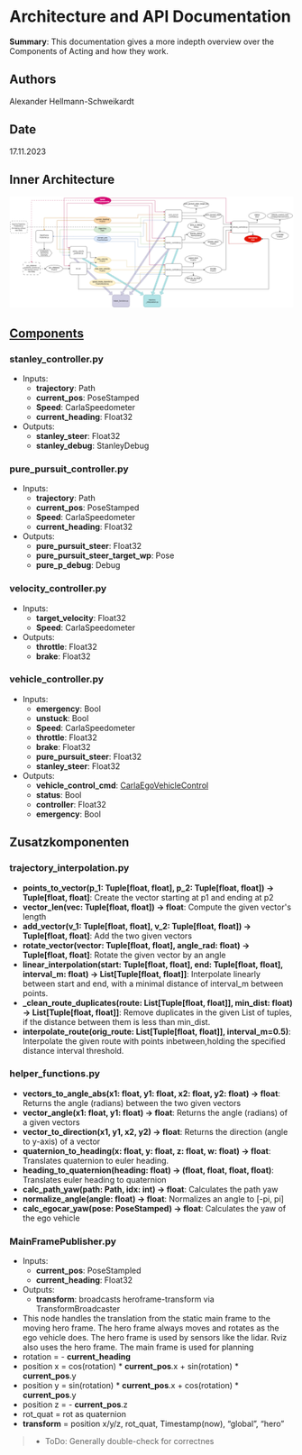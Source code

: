 # Architecture and API Documentation

**Summary**: This documentation gives a more indepth overview over the Components of Acting and how they work.

## Authors

Alexander Hellmann-Schweikardt

## Date

17.11.2023

## Inner Architecture

![MISSING: ARCHITECTURE](https://github.com/una-auxme/paf23/blob/51-feature-acting-detailed-understanding-of-components-and-interfaces/doc/00_assets/acting/inner_architecture.png)

## [Components](https://github.com/una-auxme/paf23/tree/main/code/acting/src/acting)

### stanley_controller.py

* Inputs:
  * **trajectory**: Path
  * **current_pos**: PoseStamped
  * **Speed**: CarlaSpeedometer
  * **current_heading**: Float32
* Outputs:
  * **stanley_steer**: Float32
  * **stanley_debug**: StanleyDebug

### pure_pursuit_controller.py

* Inputs:
  * **trajectory**: Path
  * **current_pos**: PoseStamped
  * **Speed**: CarlaSpeedometer
  * **current_heading**: Float32
* Outputs:
  * **pure_pursuit_steer**: Float32
  * **pure_pursuit_steer_target_wp**: Pose
  * **pure_p_debug**: Debug

### velocity_controller.py

* Inputs:
  * **target_velocity**: Float32
  * **Speed**: CarlaSpeedometer
* Outputs:
  * **throttle**: Float32
  * **brake**: Float32

### vehicle_controller.py

* Inputs:
  * **emergency**: Bool
  * **unstuck**: Bool
  * **Speed**: CarlaSpeedometer
  * **throttle**: Float32
  * **brake**: Float32
  * **pure_pursuit_steer**: Float32
  * **stanley_steer**: Float32
* Outputs:
  * **vehicle_control_cmd**: [CarlaEgoVehicleControl](https://carla.readthedocs.io/en/0.9.8/ros_msgs/#CarlaEgoVehicleControlmsg)
  * **status**: Bool
  * **controller**: Float32
  * **emergency**: Bool

## Zusatzkomponenten

### trajectory_interpolation.py

* **points_to_vector(p_1: Tuple[float, float], p_2: Tuple[float, float]) -> Tuple[float, float]**:
Create the vector starting at p1 and ending at p2
* **vector_len(vec: Tuple[float, float]) -> float**:
Compute the given vector's length
* **add_vector(v_1: Tuple[float, float], v_2: Tuple[float, float]) -> Tuple[float, float]**:
Add the two given vectors
* **rotate_vector(vector: Tuple[float, float], angle_rad: float) -> Tuple[float, float]**:
Rotate the given vector by an angle
* **linear_interpolation(start: Tuple[float, float], end: Tuple[float, float], interval_m: float) -> List[Tuple[float, float]]**:
Interpolate linearly between start and end, with a minimal distance of interval_m between points.
* **_clean_route_duplicates(route: List[Tuple[float, float]], min_dist: float) -> List[Tuple[float, float]]**:
Remove duplicates in the given List of tuples, if the distance between them is less than min_dist.
* **interpolate_route(orig_route: List[Tuple[float, float]], interval_m=0.5)**:
Interpolate the given route with points inbetween,holding the specified distance interval threshold.

### helper_functions.py

* **vectors_to_angle_abs(x1: float, y1: float, x2: float, y2: float) -> float**:
Returns the angle (radians) between the two given vectors
* **vector_angle(x1: float, y1: float) -> float**:
Returns the angle (radians) of a given vectors
* **vector_to_direction(x1, y1, x2, y2) -> float**:
Returns the direction (angle to y-axis) of a vector  
* **quaternion_to_heading(x: float, y: float, z: float, w: float) -> float**:
Translates quaternion to euler heading.
* **heading_to_quaternion(heading: float) -> (float, float, float, float)**: Translates euler heading to quaternion
* **calc_path_yaw(path: Path, idx: int) -> float**:
Calculates the path yaw
* **normalize_angle(angle: float) -> float**:
Normalizes an angle to [-pi, pi]
* **calc_egocar_yaw(pose: PoseStamped) -> float**:
Calculates the yaw of the ego vehicle

### MainFramePublisher.py

* Inputs:
  * **current_pos**: PoseStampled
  * **current_heading**: Float32
* Outputs:
  * **transform**: broadcasts heroframe-transform via TransformBroadcaster
* This node handles the translation from the static main frame to the moving hero frame. The hero frame always moves and rotates as the ego vehicle does. The hero frame is used by sensors like the lidar. Rviz also uses the hero frame. The main frame is used for planning
* rotation = - **current_heading**
* position x = cos(rotation) \* **current_pos**.x + sin(rotation) \* **current_pos**.y
* position y = sin(rotation) \* **current_pos**.x + cos(rotation) \* **current_pos**.y
* position z = - **current_pos**.z
* rot_quat = rot as quaternion
* **transform** = position x/y/z, rot_quat, Timestamp(now), “global”, “hero”

> * ToDo: Generally double-check for correctnes
